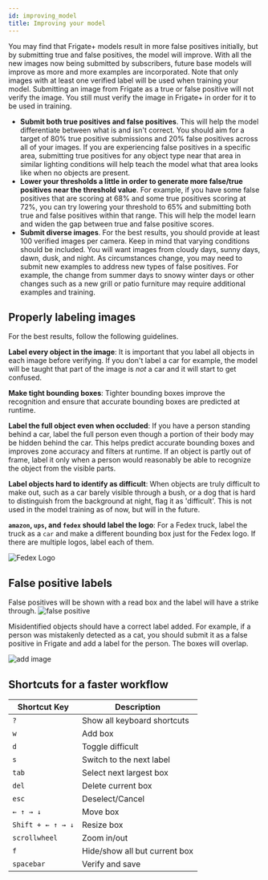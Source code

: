 ```yaml
---
id: improving_model
title: Improving your model
---
```


You may find that Frigate+ models result in more false positives initially, but by submitting true and false positives, the model will improve. With all the new images now being submitted by subscribers, future base models will improve as more and more examples are incorporated. Note that only images with at least one verified label will be used when training your model. Submitting an image from Frigate as a true or false positive will not verify the image. You still must verify the image in Frigate+ in order for it to be used in training.

- **Submit both true positives and false positives**. This will help the model differentiate between what is and isn't correct. You should aim for a target of 80% true positive submissions and 20% false positives across all of your images. If you are experiencing false positives in a specific area, submitting true positives for any object type near that area in similar lighting conditions will help teach the model what that area looks like when no objects are present.
- **Lower your thresholds a little in order to generate more false/true positives near the threshold value**. For example, if you have some false positives that are scoring at 68% and some true positives scoring at 72%, you can try lowering your threshold to 65% and submitting both true and false positives within that range. This will help the model learn and widen the gap between true and false positive scores.
- **Submit diverse images**. For the best results, you should provide at least 100 verified images per camera. Keep in mind that varying conditions should be included. You will want images from cloudy days, sunny days, dawn, dusk, and night. As circumstances change, you may need to submit new examples to address new types of false positives. For example, the change from summer days to snowy winter days or other changes such as a new grill or patio furniture may require additional examples and training.

## Properly labeling images

For the best results, follow the following guidelines.

**Label every object in the image**: It is important that you label all objects in each image before verifying. If you don't label a car for example, the model will be taught that part of the image is _not_ a car and it will start to get confused.

**Make tight bounding boxes**: Tighter bounding boxes improve the recognition and ensure that accurate bounding boxes are predicted at runtime.

**Label the full object even when occluded**: If you have a person standing behind a car, label the full person even though a portion of their body may be hidden behind the car. This helps predict accurate bounding boxes and improves zone accuracy and filters at runtime. If an object is partly out of frame, label it only when a person would reasonably be able to recognize the object from the visible parts.

**Label objects hard to identify as difficult**: When objects are truly difficult to make out, such as a car barely visible through a bush, or a dog that is hard to distinguish from the background at night, flag it as 'difficult'. This is not used in the model training as of now, but will in the future.

**`amazon`, `ups`, and `fedex` should label the logo**: For a Fedex truck, label the truck as a `car` and make a different bounding box just for the Fedex logo. If there are multiple logos, label each of them.

![Fedex Logo](/img/plus/fedex-logo.jpg)

## False positive labels

False positives will be shown with a read box and the label will have a strike through.
![false positive](/img/plus/false-positive.jpg)

Misidentified objects should have a correct label added. For example, if a person was mistakenly detected as a cat, you should submit it as a false positive in Frigate and add a label for the person. The boxes will overlap.

![add image](/img/plus/false-positive-overlap.jpg)

## Shortcuts for a faster workflow

| Shortcut Key      | Description                   |
| ----------------- | ----------------------------- |
| `?`               | Show all keyboard shortcuts   |
| `w`               | Add box                       |
| `d`               | Toggle difficult              |
| `s`               | Switch to the next label      |
| `tab`             | Select next largest box       |
| `del`             | Delete current box            |
| `esc`             | Deselect/Cancel               |
| `← ↑ → ↓`         | Move box                      |
| `Shift + ← ↑ → ↓` | Resize box                    |
| `scrollwheel`     | Zoom in/out                   |
| `f`               | Hide/show all but current box |
| `spacebar`        | Verify and save               |

